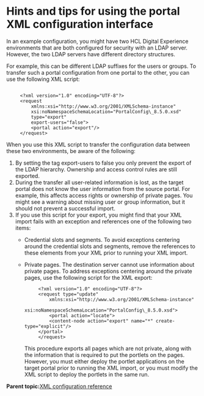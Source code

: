 # Hints and tips for using the portal XML configuration interface

In an example configuration, you might have two HCL Digital Experience environments that are both configured for security with an LDAP server. However, the two LDAP servers have different directory structures.

For example, this can be different LDAP suffixes for the users or groups. To transfer such a portal configuration from one portal to the other, you can use the following XML script:

```

     <?xml version="1.0" encoding="UTF-8"?>
     <request
         xmlns:xsi="http://www.w3.org/2001/XMLSchema-instance"
         xsi:noNamespaceSchemaLocation="PortalConfig\_8.5.0.xsd"
         type="export"
         export-users="false">
         <portal action="export"/>
     </request>

```

When you use this XML script to transfer the configuration data between these two environments, be aware of the following:

1.  By setting the tag export-users to false you only prevent the export of the LDAP hierarchy. Ownership and access control rules are still exported.
2.  During the transfer all user-related information is lost, as the target portal does not know the user information from the source portal. For example, this affects access rights or ownership of private pages. You might see a warning about missing user or group information, but it should not prevent a successful import.
3.  If you use this script for your export, you might find that your XML import fails with an exception and references one of the following two items:
    -   Credential slots and segments. To avoid exceptions centering around the credential slots and segments, remove the references to these elements from your XML prior to running your XML import.
    -   Private pages. The destination server cannot use information about private pages. To address exceptions centering around the private pages, use the following script for the XML export:

        ```
             <?xml version="1.0" encoding="UTF-8"?>
             <request type="update"
                 xmlns:xsi="http://www.w3.org/2001/XMLSchema-instance"
                 xsi:noNamespaceSchemaLocation="PortalConfig\_8.5.0.xsd">
                 <portal action="locate">
                 <content-node action="export" name="*" create-type="explicit"/>
             </portal>
             </request>
        ```

        This procedure exports all pages which are not private, along with the information that is required to put the portlets on the pages. However, you must either deploy the portlet applications on the target portal prior to running the XML import, or you must modify the XML script to deploy the portlets in the same run.


**Parent topic:**[XML configuration reference](../admin-system/adxmlref.md)

